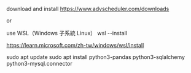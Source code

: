 download and install https://www.advscheduler.com/downloads

or

use WSL（Windows 子系統 Linux）
wsl --install

https://learn.microsoft.com/zh-tw/windows/wsl/install


sudo apt update
sudo apt install python3-pandas python3-sqlalchemy python3-mysql.connector